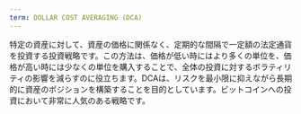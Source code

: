 ```yaml
---
term: DOLLAR COST AVERAGING (DCA)
---
```


特定の資産に対して、資産の価格に関係なく、定期的な間隔で一定額の法定通貨を投資する投資戦略です。この方法は、価格が低い時にはより多くの単位を、価格が高い時には少なくの単位を購入することで、全体の投資に対するボラティリティの影響を減らすのに役立ちます。DCAは、リスクを最小限に抑えながら長期的に資産のポジションを構築することを目的としています。ビットコインへの投資において非常に人気のある戦略です。